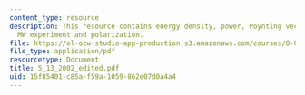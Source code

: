 ```yaml
---
content_type: resource
description: This resource contains energy density, power, Poynting vector, intensity,
  MW experiment and polarization.
file: https://ol-ocw-studio-app-production.s3.amazonaws.com/courses/8-02x-physics-ii-electricity-magnetism-with-an-experimental-focus-spring-2005/15f85401c85af59a1059862e07d0a4a4_5_13_2002_edited.pdf
file_type: application/pdf
resourcetype: Document
title: 5_13_2002_edited.pdf
uid: 15f85401-c85a-f59a-1059-862e07d0a4a4
---
```

